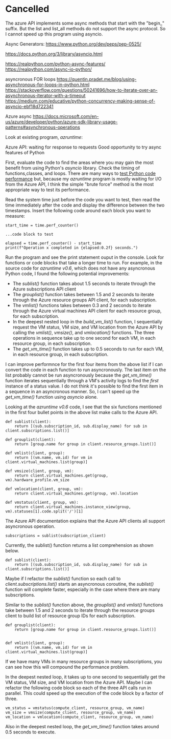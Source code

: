 # Cancelled

The azure API implements some async methods that start with the "begin_" suffix. But the list and list_all methods do not support the async protocol. So I cannot speed up this program using asyncio.




Async Generators:
https://www.python.org/dev/peps/pep-0525/

https://docs.python.org/3/library/asyncio.html

https://realpython.com/python-async-features/
https://realpython.com/async-io-python/

asyncronous FOR loops
https://quentin.pradet.me/blog/using-asynchronous-for-loops-in-python.html
https://stackoverflow.com/questions/50241696/how-to-iterate-over-an-asynchronous-iterator-with-a-timeout
https://medium.com/educative/python-concurrency-making-sense-of-asyncio-ebf18d722341

Azure async
https://docs.microsoft.com/en-us/azure/developer/python/azure-sdk-library-usage-patterns#asynchronous-operations






Look at existing program, *azruntime*:

Azure API: waiting for response to requests
Good opportunity to try async features of Python


First, evaluate the code to find the areas where you may gain the most benefit from using Python's *asyncio* library. Check the timing of functions,classes, and loops. There are many ways to [test Python code performance](https://therenegadecoder.com/code/how-to-performance-test-python-code/) but, because my *azruntime* program is mostly waiting for I/O from the Azure API, I think the simple "brute force" method is the most appropriate way to test its performance.

Read the system time just before the code you want to test, then read the time immediately after the code and display the difference between the two timestamps. Insert the following code around each block you want to measure:

```
start_time = time.perf_counter()

...code block to test

elapsed = time.perf_counter() - start_time
print(f"Operation x completed in {elapsed:0.2f} seconds.")
```

Run the program and see the print statement ouput in the console. Look for functions or code blocks that take a longer time to run. For example, in the source code for *azruntime v0.6*, which does not have any asyncronous Python code, I found the following potential improvements:

* The *sublist()* function takes about 1.5 seconds to iterate through the Azure subscriptions API client
* The *grouplist()* function takes between 1.5 and 2 seconds to iterate through the Azure resource groups API client, for each subscription. 
* The *vmlist()* functions takes between 0.3 and 2 seconds to iterate through the Azure virtual machines API client for each resource group, for each subscription. 
* In the deepest nested loop in the *build_vm_list()* function, I sequentially request the VM status, VM size, and VM location from the Azure API by calling the *vmlist()*, *vmsize()*, and *vmlocation()* functions. The three operations in sequence take up to one second for each VM, in each resource group, in each subscription.
* The *get_vm_time()* function takes up to 0.5 seconds to run for each VM, in each resource group, in each subscription.

I can improve performnce for the first four items from the above list if I can convert the code in each function to run asyncronously. The last item on the list probably cannot be run asyncronously because the *get_vm_time()* function iterates sequentially through a VM's activity logs to find the *first* instance of a status value. I do not think it's possible to find the first item in a sequence  in an asyncronous manner. So, I can't speed up the *get_vm_time()* function using *asyncio* alone.

Looking at the *azruntime* *v0.6* code, I see that the six functions mentioned in the first four bullet points in the above list make calls to the Azure API.

```
def sublist(client):
    return [(sub.subscription_id, sub.display_name) for sub in client.subscriptions.list()]
```
```
def grouplist(client):
    return [group.name for group in client.resource_groups.list()]
```
```
def vmlist(client, group):
    return [(vm.name, vm.id) for vm in client.virtual_machines.list(group)]
```
```
def vmsize(client, group, vm):
    return client.virtual_machines.get(group, vm).hardware_profile.vm_size
```
```
def vmlocation(client, group, vm):
    return client.virtual_machines.get(group, vm).location
```
```
def vmstatus(client, group, vm):
    return client.virtual_machines.instance_view(group, vm).statuses[1].code.split('/')[1]
```

The Azure API documentation explains that the Azure API clients all support asyncronous operation.
   
```
subscriptions = sublist(subscription_client)
```

Currently, the sublist() function returns a list comprehension as shown below.

```
def sublist(client):
    return [(sub.subscription_id, sub.display_name) for sub in client.subscriptions.list()]
```

Maybe if I refactor the *sublist()* function so each call to *client.subscriptions.list()* starts an asyncronous coroutine, the *sublist()* function will complete faster, especially in the case where there are many subscriptions.

Similar to the *sublist()* function above, the *grouplist()* and *vmlist()* functions take between 1.5 and 2 seconds to iterate through the resource groups client to build list of resource group IDs for each subscription. 

```
def grouplist(client):
    return [group.name for group in client.resource_groups.list()]


def vmlist(client, group):
    return [(vm.name, vm.id) for vm in client.virtual_machines.list(group)]
```

If we have many VMs in many resource groups in many subscriptions, you can see how this will compound the performance problem.

In the deepest nested loop, it takes up to one second to sequentially get the VM status, VM size, and VM location from the Azure API. Maybe I can refactor the following code block so each of the three API calls run in parallel. This could speed up the execution of the code block by a factor of three.

```
vm_status = vmstatus(compute_client, resource_group, vm_name)
vm_size = vmsize(compute_client, resource_group, vm_name)
vm_location = vmlocation(compute_client, resource_group, vm_name)
```

Also in the deepest nested loop, the *get_vm_time()* function takes around 0.5 seconds to execute. 
